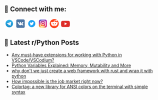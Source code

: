 ## 🔎 Connect with me:
[<img src="https://github.com/bullbesh/bullbesh/blob/main/images/Telegram.png" width="32" height="32" />](https://t.me/bullbesh)
[<img src="https://github.com/bullbesh/bullbesh/blob/main/images/VK.png" width="32" height="32" />](https://vk.com/bullbesh)
[<img src="https://github.com/bullbesh/bullbesh/blob/main/images/Twitter.png" width="32" height="32" />](https://twitter.com/bullbesh1)
[<img src="https://github.com/bullbesh/bullbesh/blob/main/images/Instagram.png" width="32" height="32" />](https://www.instagram.com/bullbesh)
[<img src="https://github.com/bullbesh/bullbesh/blob/main/images/Reddit.png" width="32" height="32" />](https://www.reddit.com/user/bullbesh)
[<img src="https://github.com/bullbesh/bullbesh/blob/main/images/YouTube.png" width="32" height="32" />](https://www.youtube.com/channel/UCtfjRs6uzgq5mfm8S06WTcg)

## 📕 Latest r/Python Posts
<!-- BLOG-POST-LIST:START -->
- [Any must-have extensions for working with Python in VSCode/VSCodium?](https://www.reddit.com/r/Python/comments/13h2xuc/any_musthave_extensions_for_working_with_python/)
- [Python Variables Explained: Memory, Mutability and More](https://www.reddit.com/r/Python/comments/13h2lqx/python_variables_explained_memory_mutability_and/)
- [why don&#39;t we just create a web framework with rust and wrap it with python](https://www.reddit.com/r/Python/comments/13h1r4s/why_dont_we_just_create_a_web_framework_with_rust/)
- [How impossible is the job market right now?](https://www.reddit.com/r/Python/comments/13gz1cr/how_impossible_is_the_job_market_right_now/)
- [Colortag: a new library for ANSI colors on the terminal with simple syntax](https://www.reddit.com/r/Python/comments/13gxxq1/colortag_a_new_library_for_ansi_colors_on_the/)
<!-- BLOG-POST-LIST:END -->
